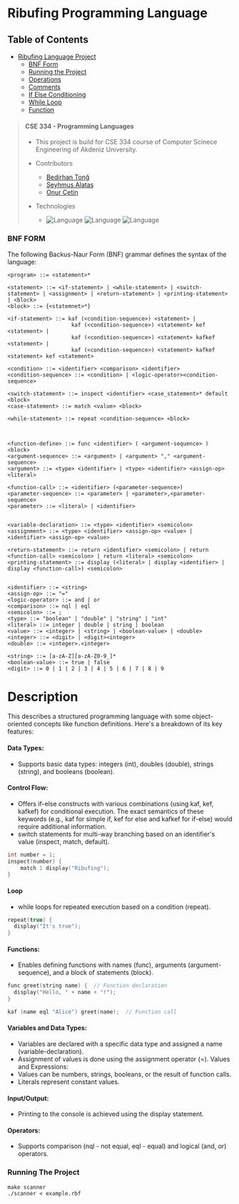 # Ribufing Programming Language

## Table of Contents

- [Ribufing Language Project](#ribufing-language-project)
  - [BNF Form](#bnf-form)
  - [Running the Project](#running-the-project)
  - [Operations](#operations)
  - [Comments](#comments)
  - [If Else Conditioning](#if-else-conditioning)
  - [While Loop](#while-loop)
  - [Function](#function)

> #### CSE 334 - Programming Languages
>
> - This project is build for CSE 334 course of Computer Scinece Engineering of Akdeniz University.
> - Contributors
>
>   - [Bedirhan Tonğ](https://github.com/bedirhantong)
>   - [Şeyhmus Alataş](https://github.com/alatasms)
>   - [Onur Çetin](https://github.com/onurcetindev)
>
> - Technologies
>   - ![Language](https://img.shields.io/badge/-C-blue) ![Language](https://img.shields.io/badge/-Lex-yellow.svg) ![Language](https://img.shields.io/badge/-Yacc-red.svg)

### BNF FORM

The following Backus-Naur Form (BNF) grammar defines the syntax of the language:

```bnf
<program> ::= <statement>*

<statement> ::= <if-statement> | <while-statement> | <switch-statement> | <assignment> | <return-statement> | <printing-statement> | <block>
<block> ::= {<statemnet>*}

<if-statement> ::= kaf (<condition-sequence>) <statement> |
                    kaf (<condition-sequence>) <statement> kef <statement> |
                    kaf (<condition-sequence>) <statement> kafkef <statement> |
                    kaf (<condition-sequence>) <statement> kafkef <statement> kef <statement>

<condition> ::= <identifier> <comparison> <identifier>
<condition-sequence> ::= <condition> | <logic-operator><condition-sequence>

<switch-statement> ::= inspect <identifier> <case_statement>* default <block>
<case-statement> ::= match <value> <block>

<while-statement> ::= repeat <condition-sequence> <block>



<function-define> ::= func <identifier> ( <argument-sequence> ) <block>
<argument-sequence> ::= <argument> | <argument> "," <argument-sequence>
<argument> ::= <type> <identifier> | <type> <identifier> <assign-op> <literal>

<function-call> ::= <identifier> (<parameter-sequence>)
<parameter-sequence> ::= <parameter> | <parameter>,<parameter-sequence>
<parameter> ::= <literal> | <identifier>


<variable-declaration> ::= <type> <identifier> <semicolon>
<assignment> ::= <type> <identifier> <assign-op> <value> | <identifier> <assign-op> <value>

<return-statement> ::= return <identifier> <semicolon> | return <function-call> <semicolon> | return <literal> <semicolon>
<printing-statement> ::= display (<literal> | display <identifier> | display <function-call>) <semicolon> 


<identifier> ::= <string>
<assign-op> ::= "=" 
<logic-operator> ::= and | or
<comparison> ::= nql | eql 
<semicolon> ::= ;
<type> ::= "boolean" | "double" | "string" | "int"
<literal> ::= integer | double | string | boolean
<value> ::= <integer> | <string> | <boolean-value> | <double>
<integer> ::= <digit> | <digit><integer>
<double> ::= <integer>.<integer>

<string> ::= [a-zA-Z][a-zA-Z0-9_]*
<boolean-value> ::= true | false
<digit> ::= 0 | 1 | 2 | 3 | 4 | 5 | 6 | 7 | 8 | 9
```


# Description

This describes a structured programming language with some object-oriented concepts like function definitions. Here's a breakdown of its key features:
#### Data Types:
- Supports basic data types: integers (int), doubles (double), strings (string), and booleans (boolean).
#### Control Flow:
- Offers if-else constructs with various combinations (using kaf, kef, kafkef) for conditional execution. The exact semantics of these keywords (e.g., kaf for simple if, kef for else and kafkef for if-else) would require additional information.
- switch statements for multi-way branching based on an identifier's value (inspect, match, default).

```c
int number = 1;
inspect(number) {
    match 1 display("Ribufing");
}
```

#### Loop
- while loops for repeated execution based on a condition (repeat).
```c
repeat(true) {
  display("It's true");
}
```
#### Functions:
- Enables defining functions with names (func), arguments (argument-sequence), and a block of statements (block). 
```c
func greet(string name) {  // Function declaration
  display("Hello, " + name + "!");
}

kaf (name eql "Alice") greet(name);  // Function call
```
#### Variables and Data Types:
- Variables are declared with a specific data type and assigned a name (variable-declaration).
- Assignment of values is done using the assignment operator (=).
Values and Expressions:
- Values can be numbers, strings, booleans, or the result of function calls.
- Literals represent constant values.
#### Input/Output:
- Printing to the console is achieved using the display statement.
#### Operators:
- Supports comparison (nql - not equal, eql - equal) and logical (and, or) operators.

### Running The Project

```ribufing
make scanner
./scanner < example.rbf
```


